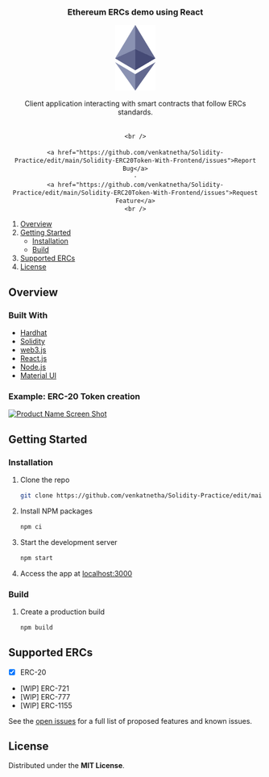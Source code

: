 <div id="top"></div>
<!--
*** Thanks for checking out the Best-README-Template. If you have a suggestion
*** that would make this better, please fork the repo and create a pull request
*** or simply open an issue with the tag "enhancement".
*** Don't forget to give the project a star!
*** Thanks again! Now go create something AMAZING! :D
-->

<!-- PROJECT SHIELDS -->
<!--
*** I'm using markdown "reference style" links for readability.
*** Reference links are enclosed in brackets [ ] instead of parentheses ( ).
*** See the bottom of this document for the declaration of the reference variables
*** for contributors-url, forks-url, etc. This is an optional, concise syntax you may use.
*** https://www.markdownguide.org/basic-syntax/#reference-style-links
-->

<!-- PROJECT LOGO -->
<div align="center">
  <h3 align="center">Ethereum ERCs demo using React</h3>
  
  <a href="https://github.com/konytech/ethereum-ercs-demo">
    <img src="images/ethlogo.png" alt="Logo">
  </a>

  <p align="center">
    Client application interacting with smart contracts that follow ERCs standards.
    <br />
    <br />
   
    <br />
  
    <a href="https://github.com/venkatnetha/Solidity-Practice/edit/main/Solidity-ERC20Token-With-Frontend/issues">Report Bug</a>
    ·
    <a href="https://github.com/venkatnetha/Solidity-Practice/edit/main/Solidity-ERC20Token-With-Frontend/issues">Request Feature</a>
    <br />
  </p>
</div>

<!-- TABLE OF CONTENTS -->
<ol>
  <li>
    <a href="#overview">Overview</a>
    <!-- <ul>
      <li><a href="#built-with">Built With</a></li>
    </ul>-->
  </li>
  <li>
    <a href="#getting-started">Getting Started</a>
    <ul>
      <li><a href="#installation">Installation</a></li>
      <li><a href="#installation">Build</a></li>
    </ul>
  </li>
  <li><a href="#license">Supported ERCs</a></li>
  <li><a href="#license">License</a></li>
</ol>

<!-- OVERVIEW -->
## Overview

### Built With

* [Hardhat](https://hardhat.org/)
* [Solidity](https://docs.soliditylang.org/)
* [web3.js](https://web3js.readthedocs.io/)
* [React.js](https://reactjs.org/)
* [Node.js](https://nodejs.org/)
* [Material UI](https://mui.com/)

### Example: ERC-20 Token creation

[![Product Name Screen Shot][product-screenshot]](https://example.com)



<!-- GETTING STARTED -->
## Getting Started

### Installation

1. Clone the repo
   ```sh
   git clone https://github.com/venkatnetha/Solidity-Practice/edit/main/Solidity-ERC20Token-With-Frontend/.git
   ```
2. Install NPM packages
   ```sh
   npm ci
   ```
3. Start the development server
   ```sh
   npm start
   ```
4. Access the app at <a href="http://localhost:3000">localhost:3000</a>

### Build

1. Create a production build
   ```sh
   npm build
   ```

<!-- Supported -->
## Supported ERCs

- [X] ERC-20
- [WIP] ERC-721
- [WIP] ERC-777
- [WIP] ERC-1155

See the [open issues](https://github.com/konytech/ethereum-ercs-demo/issues) for a full list of proposed features and known issues.

<!-- LICENSE -->
## License

Distributed under the **MIT License**.

<!-- MARKDOWN LINKS & IMAGES -->
<!-- https://www.markdownguide.org/basic-syntax/#reference-style-links -->
[product-screenshot]: images/ERC20.gif
